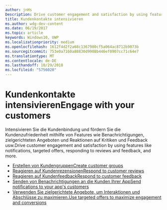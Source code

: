 ```yaml
---
author: jnHs
Description: Drive customer engagement and satisfaction by using features like notifications, targeted offers, responding to reviews and feedback, and more.
title: Kundenkontakte intensivieren
ms.author: wdg-dev-content
ms.date: 06/19/2017
ms.topic: article
keywords: Windows10, UWP
ms.localizationpriority: medium
ms.openlocfilehash: 1612f4d2f2a68c1367980cf5a064ac8712b9073b
ms.sourcegitcommit: 753e0a7160a88830d9908b446ef0907cc71c64e7
ms.translationtype: MT
ms.contentlocale: de-DE
ms.lasthandoff: 10/29/2018
ms.locfileid: "5756020"
---
```

# <a name="engage-with-your-customers"></a><span data-ttu-id="c8df0-103">Kundenkontakte intensivieren</span><span class="sxs-lookup"><span data-stu-id="c8df0-103">Engage with your customers</span></span>

<span data-ttu-id="c8df0-104">Intensivieren Sie die Kundenbindung und fördern Sie die Kundenzufriedenheit mithilfe von Features wie Benachrichtigungen, zielgerichteten Angeboten und Reaktionen auf Kritiken und Feedback usw.</span><span class="sxs-lookup"><span data-stu-id="c8df0-104">Drive customer engagement and satisfaction by using features like notifications, targeted offers, responding to reviews and feedback, and more.</span></span>

-   [<span data-ttu-id="c8df0-105">Erstellen von Kundengruppen</span><span class="sxs-lookup"><span data-stu-id="c8df0-105">Create customer groups</span></span>](create-customer-groups.md)
-   [<span data-ttu-id="c8df0-106">Reagieren auf Kundenrezensionen</span><span class="sxs-lookup"><span data-stu-id="c8df0-106">Respond to customer reviews</span></span>](respond-to-customer-reviews.md)
-   [<span data-ttu-id="c8df0-107">Reagieren auf Kundenfeedback</span><span class="sxs-lookup"><span data-stu-id="c8df0-107">Respond to customer feedback</span></span>](respond-to-customer-feedback.md)
-   [<span data-ttu-id="c8df0-108">Senden von Benachrichtigungen an die Kunden Ihrer App</span><span class="sxs-lookup"><span data-stu-id="c8df0-108">Send notifications to your app's customers</span></span>](send-push-notifications-to-your-apps-customers.md)
-   [<span data-ttu-id="c8df0-109">Verwenden Sie zielgerichtete Angebote, um Interaktionen und Abschlüsse zu maximieren.</span><span class="sxs-lookup"><span data-stu-id="c8df0-109">Use targeted offers to maximize engagement and conversions</span></span>](use-targeted-offers-to-maximize-engagement-and-conversions.md)

 
